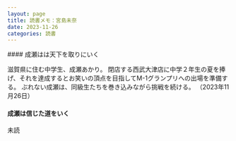 ```yaml
---
layout: page
title: 読書メモ：宮島未奈
date: 2023-11-26
categories: 読書
---
```

<div id="naruse"></div>
#### 成瀬はは天下を取りにいく

滋賀県に住む中学生、成瀬あかり。
閉店する西武大津店に中学２年生の夏を捧げ、それを達成するとお笑いの頂点を目指してM-1グランプリへの出場を準備する。
ぶれない成瀬は、同級生たちを巻き込みながら挑戦を続ける。
（2023年11月26日）

#### 成瀬は信じた道をいく

未読

